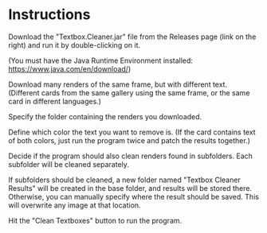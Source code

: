 # Instructions

Download the "Textbox.Cleaner.jar" file from the Releases page (link on the right) and run it by double-clicking on it.

(You must have the Java Runtime Environment installed: https://www.java.com/en/download/)

Download many renders of the same frame, but with different text. (Different cards from the same gallery using the same frame, or the same card in different languages.)

Specify the folder containing the renders you downloaded.

Define which color the text you want to remove is. (If the card contains text of both colors, just run the program twice and patch the results together.)

Decide if the program should also clean renders found in subfolders. Each subfolder will be cleaned separately.

If subfolders should be cleaned, a new folder named "Textbox Cleaner Results" will be created in the base folder, and results will be stored there.
Otherwise, you can manually specify where the result should be saved. This will overwrite any image at that location.

Hit the "Clean Textboxes" button to run the program.
